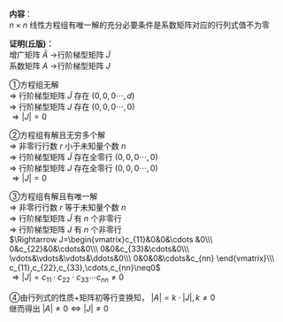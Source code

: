 **内容**：  
 $n\times n$ 线性方程组有唯一解的充分必要条件是系数矩阵对应的行列式值不为零  
  
**证明(丘版)：**  
增广矩阵 $\tilde{A}$ →行阶梯型矩阵 $\tilde{J}$  
系数矩阵 $A$ →行阶梯型矩阵 $J$  
  
①方程组无解  
 $\Rightarrow$ 行阶梯型矩阵 $\tilde{J}$ 存在 $(0,0,0\cdots,d)$  
 $\Rightarrow$ 行阶梯型矩阵 $J$ 存在 $(0,0,0\cdots,0)$  
 $\Rightarrow |J|=0$  
  
②方程组有解且无穷多个解  
 $\Rightarrow$ 非零行行数 $r$ 小于未知量个数 $n$  
 $\Rightarrow$ 行阶梯型矩阵 $\tilde{J}$ 存在全零行 $(0,0,0\cdots,0)$  
 $\Rightarrow$ 行阶梯型矩阵 $J$ 存在全零行 $(0,0,0\cdots,0)$  
 $\Rightarrow |J|=0$  
  
③方程组有解且有唯一解  
 $\Rightarrow$ 非零行行数 $r$ 等于未知量个数 $n$  
 $\Rightarrow$ 行阶梯型矩阵 $\tilde{J}$ 有 $n$ 个非零行  
 $\Rightarrow$ 行阶梯型矩阵 $J$ 有 $n$ 个非零行  
 $\Rightarrow J=\begin{vmatrix}c_{11}&0&0&\cdots  
&0\\\ 0&c_{22}&0&\cdots&0\\\  
0&0&c_{33}&\cdots&0\\\  
\vdots&\vdots&\vdots&\ddots&0\\\  
0&0&0&\cdots&c_{nn}  
\end{vmatrix}\\\  
c_{11},c_{22},c_{33},\cdots,c_{nn}\neq0$  
 $\Rightarrow |J|  
=c_{11}\cdot c_{22}\cdot c_{33}\cdots c_{nn}\neq0$  
  
④由行列式的性质+矩阵初等行变换知， $|A|=k\cdot|J|,k\neq0$  
继而得出 $|A|\neq0\Leftrightarrow|J|\neq0$  
